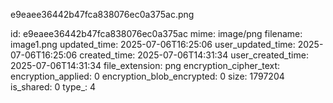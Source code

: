 e9eaee36442b47fca838076ec0a375ac.png

id: e9eaee36442b47fca838076ec0a375ac
mime: image/png
filename: image1.png
updated_time: 2025-07-06T16:25:06
user_updated_time: 2025-07-06T16:25:06
created_time: 2025-07-06T14:31:34
user_created_time: 2025-07-06T14:31:34
file_extension: png
encryption_cipher_text: 
encryption_applied: 0
encryption_blob_encrypted: 0
size: 1797204
is_shared: 0
type_: 4
